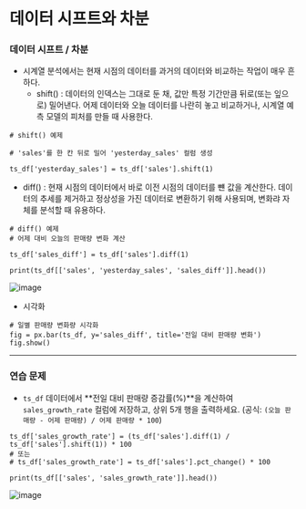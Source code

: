 데이터 시프트와 차분
===

### 데이터 시프트 / 차분
+ 시계열 분석에서는 현재 시점의 데이터를 과거의 데이터와 비교하는 작업이 매우 흔하다.
  + shift() : 데이터의 인덱스는 그대로 둔 채, 값만 특정 기간만큼 뒤로(또는 잎으로) 밀어낸다. 어제 데이터와 오늘 데이터를 나란히 놓고 비교하거나, 시계열 예측 모델의 피처를 만들 때 사용한다.
```
# shift() 예제

# 'sales'를 한 칸 뒤로 밀어 'yesterday_sales' 컬럼 생성

ts_df['yesterday_sales'] = ts_df['sales'].shift(1)
```
  + diff() : 현재 시점의 데이터에서 바로 이전 시점의 데이터를 뺸 값을 계산한다. 데이터의 추세를 제거하고 정상성을 가진 데이터로 변환하기 위해 사용되며, 변화랴 자체를 분석할 때 유용하다.
```
# diff() 예제
# 어제 대비 오늘의 판매량 변화 계산

ts_df['sales_diff'] = ts_df['sales'].diff(1)

print(ts_df[['sales', 'yesterday_sales', 'sales_diff']].head())
```
![image](https://github.com/user-attachments/assets/7acf241e-96f4-47bf-a91c-fb41bc97ec88)

+ 시각화
```
# 일별 판매량 변화량 시각화
fig = px.bar(ts_df, y='sales_diff', title='전일 대비 판매량 변화')
fig.show()
```
----

### 연습 문제
+ `ts_df` 데이터에서 **전일 대비 판매량 증감률(%)**을 계산하여 `sales_growth_rate` 컬럼에 저장하고, 상위 5개 행을 출력하세요. 
   (공식: `(오늘 판매량 - 어제 판매량) / 어제 판매량 * 100`)
```
ts_df['sales_growth_rate'] = (ts_df['sales'].diff(1) / ts_df['sales'].shift(1)) * 100
# 또는
# ts_df['sales_growth_rate'] = ts_df['sales'].pct_change() * 100

print(ts_df[['sales', 'sales_growth_rate']].head())
```
![image](https://github.com/user-attachments/assets/727b6d72-6bed-46ee-a829-a92c40ad91e0)
